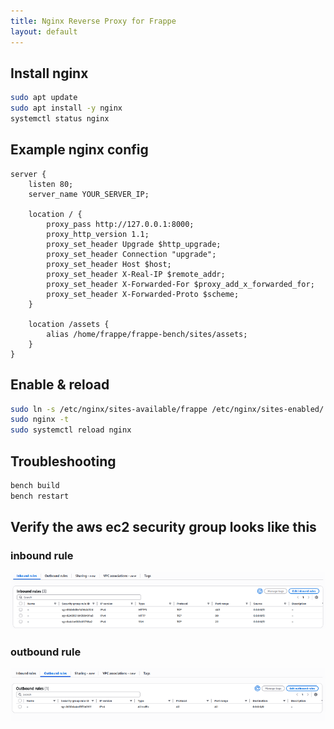 ```yaml
---
title: Nginx Reverse Proxy for Frappe
layout: default
---
```


## Install nginx
```bash
sudo apt update
sudo apt install -y nginx
systemctl status nginx
```

## Example nginx config
```nginx
server {
    listen 80;
    server_name YOUR_SERVER_IP;

    location / {
        proxy_pass http://127.0.0.1:8000;
        proxy_http_version 1.1;
        proxy_set_header Upgrade $http_upgrade;
        proxy_set_header Connection "upgrade";
        proxy_set_header Host $host;
        proxy_set_header X-Real-IP $remote_addr;
        proxy_set_header X-Forwarded-For $proxy_add_x_forwarded_for;
        proxy_set_header X-Forwarded-Proto $scheme;
    }

    location /assets {
        alias /home/frappe/frappe-bench/sites/assets;
    }
}
```

## Enable & reload
```bash
sudo ln -s /etc/nginx/sites-available/frappe /etc/nginx/sites-enabled/
sudo nginx -t
sudo systemctl reload nginx
```

## Troubleshooting
```bash
bench build
bench restart
```


## Verify the aws ec2 security group looks like this

### inbound rule
![Alt text](/assets/images/inbound.png)

### outbound rule
![Alt text](/assets/images/outbound.png)

